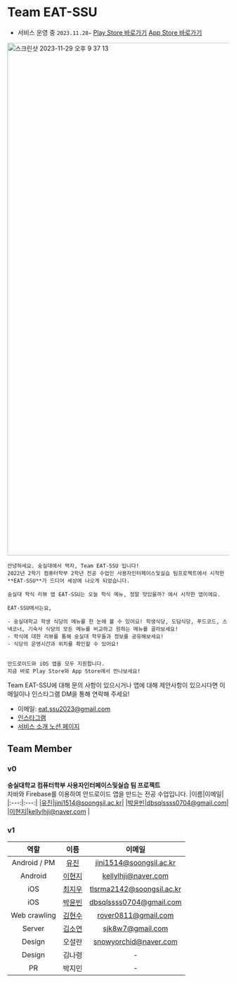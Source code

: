 # Team EAT-SSU
- 서비스 운영 중 `2023.11.28~` [Play Store 바로가기](https://play.google.com/store/apps/details?id=com.eatssu.android) [App Store 바로가기](https://apps.apple.com/kr/app/eat-ssu-%EC%88%AD%EC%8B%A4%EB%8C%80-%ED%95%99%EC%8B%9D-%EB%A6%AC%EB%B7%B0-%EC%95%B1/id6472618331)

<img width="1168" alt="스크린샷 2023-11-29 오후 9 37 13" src="https://github.com/EAT-SSU/.github/assets/94737714/1c72a865-dee1-45c7-ba27-a35f3cb66fd2">

```
안녕하세요. 숭실대에서 먹자, Team EAT-SSU 입니다!
2022년 2학기 컴퓨터학부 2학년 전공 수업인 사용자인터페이스및실습 팀프로젝트에서 시작한 **EAT-SSU**가 드디어 세상에 나오게 되었습니다.

숭실대 학식 리뷰 앱 EAT-SSU는 오늘 학식 메뉴, 정말 맛있을까? 에서 시작한 앱이에요.

EAT-SSU에서는요,

- 숭실대학교 학생 식당의 메뉴를 한 눈에 볼 수 있어요! 학생식당, 도담식당, 푸드코드, 스낵코너, 기숙사 식당의 모든 메뉴를 비교하고 원하는 메뉴를 골라보세요!
- 학식에 대한 리뷰를 통해 숭실대 학우들과 정보를 공유해보세요!
- 식당의 운영시간과 위치를 확인할 수 있어요!


안드로이드와 iOS 앱을 모두 지원합니다.
지금 바로 Play Store와 App Store에서 만나보세요!
```

Team EAT-SSU에 대해 문의 사항이 있으시거나 앱에 대해 제안사항이 있으시다면 이메일이나 인스타그램 DM을 통해 연락해 주세요!

- 이메일: eat.ssu2023@gmail.com  
- [인스타그램](https://www.instagram.com/eatssu.official/)
- [서비스 소개 노션 페이지](https://hi-jin-1514.notion.site/what-is-EAT-SSU-b04aaec9b7814a628c6ef6b3e08c74a3?pvs=4)



## Team Member

### v0
**숭실대학교 컴퓨터학부 사용자인터페이스및실습 팀 프로젝트**   
자바와 Firebase를 이용하여 안드로이드 앱을 만드는 전공 수업입니다. 
|이름|이메일|
|:---:|:---:|
|[유진](https://github.com/HI-JIN2)|jini1514@soongsil.ac.kr|
|[박윤빈](https://github.com/binisnull)|dbsqlssss0704@gmail.com|
|[이현지](https://github.com/Amepistheo)|kellylhji@naver.com |


### v1
|역할|이름|이메일|
|:---:|:---:|:---:|
|Android / PM|[유진](https://github.com/HI-JIN2)|jini1514@soongsil.ac.kr|
|Android|[이현지](https://github.com/Amepistheo)|kellylhji@naver.com |
|iOS|[최지우](https://github.com/CJiu01)|tlsrma2142@soongsil.ac.kr|
|iOS|[박윤빈](https://github.com/binisnull)|dbsqlssss0704@gmail.com|
|Web crawling|[김현수](https://github.com/rover0811)|rover0811@gmail.com|
|Server|[김소연](https://github.com/SY2on)|sjk8w7@gmail.com|
|Design|오설란|snowyorchid@naver.com|
|Design|김나령|-|
|PR|박지민|-|
